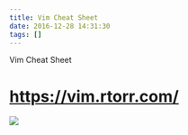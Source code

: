```yaml
---
title: Vim Cheat Sheet
date: 2016-12-28 14:31:30
tags: []
---
```


Vim Cheat Sheet
<!--more-->

#  <https://vim.rtorr.com/>
![](http://oivuovp0a.bkt.clouddn.com/Snip20161228_2.png)